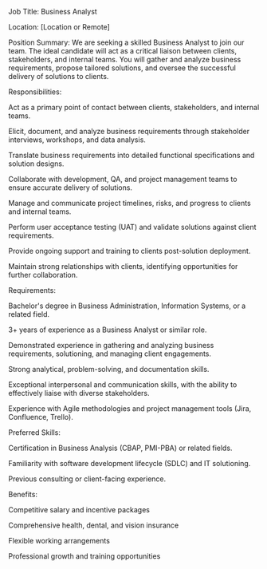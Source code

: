 Job Title: Business Analyst

Location: [Location or Remote]

Position Summary:
We are seeking a skilled Business Analyst to join our team. The ideal candidate will act as a critical liaison between clients, stakeholders, and internal teams. You will gather and analyze business requirements, propose tailored solutions, and oversee the successful delivery of solutions to clients.

Responsibilities:

Act as a primary point of contact between clients, stakeholders, and internal teams.

Elicit, document, and analyze business requirements through stakeholder interviews, workshops, and data analysis.

Translate business requirements into detailed functional specifications and solution designs.

Collaborate with development, QA, and project management teams to ensure accurate delivery of solutions.

Manage and communicate project timelines, risks, and progress to clients and internal teams.

Perform user acceptance testing (UAT) and validate solutions against client requirements.

Provide ongoing support and training to clients post-solution deployment.

Maintain strong relationships with clients, identifying opportunities for further collaboration.

Requirements:

Bachelor's degree in Business Administration, Information Systems, or a related field.

3+ years of experience as a Business Analyst or similar role.

Demonstrated experience in gathering and analyzing business requirements, solutioning, and managing client engagements.

Strong analytical, problem-solving, and documentation skills.

Exceptional interpersonal and communication skills, with the ability to effectively liaise with diverse stakeholders.

Experience with Agile methodologies and project management tools (Jira, Confluence, Trello).

Preferred Skills:

Certification in Business Analysis (CBAP, PMI-PBA) or related fields.

Familiarity with software development lifecycle (SDLC) and IT solutioning.

Previous consulting or client-facing experience.

Benefits:

Competitive salary and incentive packages

Comprehensive health, dental, and vision insurance

Flexible working arrangements

Professional growth and training opportunities